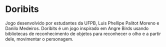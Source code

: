 # Doribits
Jogo desenvolvido por estudantes da UFPB, Luis Phellipe Palitot Moreno e Danilo Medeiros.
Doribits é um jogo inspirado em Angre Birds usando bibliotecas de reconhecimento de objetos para reconhecer o olho e a partir dele, movimentar o personagem.
